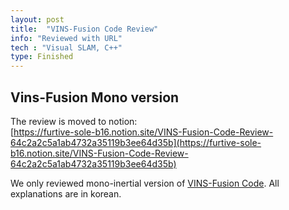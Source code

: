 ```yaml
---
layout: post
title:  "VINS-Fusion Code Review"
info: "Reviewed with URL"
tech : "Visual SLAM, C++"
type: Finished
---
```


## Vins-Fusion Mono version
The review is moved to notion:    
[https://furtive-sole-b16.notion.site/VINS-Fusion-Code-Review-64c2a2c5a1ab4732a35119b3ee64d35b](https://furtive-sole-b16.notion.site/VINS-Fusion-Code-Review-64c2a2c5a1ab4732a35119b3ee64d35b)

We only reviewed mono-inertial version of [VINS-Fusion Code](https://github.com/HKUST-Aerial-Robotics/VINS-Fusion).
All explanations are in korean.
